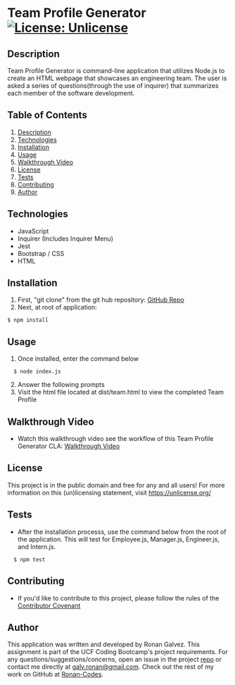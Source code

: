 # Team Profile Generator [![License: Unlicense](https://img.shields.io/badge/license-Unlicense-blue.svg)](http://unlicense.org/)

## Description
Team Profile Generator is command-line application that utilizes Node.js to create an HTML webpage that showcases an engineering team. The user is asked a series of questions(through the use of inquirer) that summarizes each member of the software development.

## Table of Contents
1. [Description](#Description)
2. [Technologies](#Technologies)
3. [Installation](#Installation)
4. [Usage](#usage)
5. [Walkthrough Video](#Walkthrough)
6. [License](#License)
7. [Tests](#Tests)
8. [Contributing](#Contributing)
9. [Author](#Author)

## Technologies
* JavaScript
* Inquirer (Includes Inquirer Menu)
* Jest
* Bootstrap / CSS
* HTML

## Installation
1. First, "git clone" from the git hub repository: [GitHub Repo](https://github.com/galv-ronan/team-profile-generator.git)
2.  Next, at root of application:
  ```
  $ npm install
  ```

## Usage
1. Once installed, enter the command below
```
  $ node index.js
```
2. Answer the following prompts
3. Visit the html file located at dist/team.html to view the completed Team Profile

## Walkthrough Video
* Watch this walkthrough video see the workflow of this Team Profile Generator CLA: [Walkthrough Video](https://drive.google.com/file/d/16_VBEYRqhWf46qnVSP85VAOdGtGbJy-O/view)

## License
This project is in the public domain and free for any and all users! For more information on this (un)licensing statement, visit https://unlicense.org/

## Tests
* After the installation processs, use the command below from the root of the application. This will test for Employee.js, Manager.js, Engineer.js, and Intern.js.
```
  $ npm test
```

## Contributing
* If you'd like to contribute to this project, please follow the rules of the [Contributor Covenant](https://www.contributor-covenant.org/)

## Author
This application was written and developed by Ronan Galvez. This assignment is part of the UCF Coding Bootcamp's project requirements. For any questions/suggestions/concerns, open an issue in the project [repo](https://github.com/galv-ronan/team-profile-generator.git) or contact me directly at [galv.ronan@gmail.com](galv.ronan@gmail.com). Check out the rest of my work on GitHub at [Ronan-Codes](https://github.com/Ronan-Codes).

